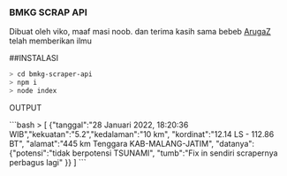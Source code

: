 <h3>BMKG SCRAP API</h3>
<p>Dibuat oleh viko, maaf masi noob. dan terima kasih sama bebeb <a href="https://github.com/arugaZ/">ArugaZ</a> telah memberikan ilmu</p>


##INSTALASI
```bash
> cd bmkg-scraper-api
> npm i
> node index
```

<p>OUTPUT</p>
```bash
> [
   {"tanggal":"28 Januari 2022, 18:20:36 WIB","kekuatan":"5.2","kedalaman":"10 km",
   "kordinat":"12.14 LS - 112.86 BT",
   "alamat":"445 km Tenggara KAB-MALANG-JATIM",
   "datanya":
       {"potensi":"tidak berpotensi TSUNAMI", 
       "tumb":"Fix in sendiri scrapernya perbagus lagi"
   }}
]
```
